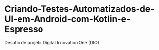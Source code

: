 # Criando-Testes-Automatizados-de-UI-em-Android-com-Kotlin-e-Espresso
Desafio de projeto Digital Innovation One (DIO)
